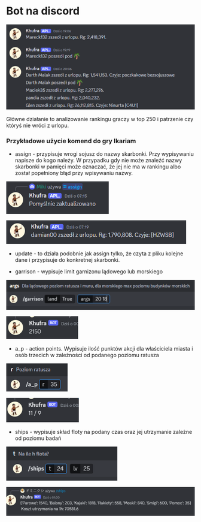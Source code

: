 # Bot na discord

![](img/image.png)

Główne działanie to analizowanie rankingu graczy w top 250 i patrzenie czy któryś nie wróci z urlopu.

### Przykładowe użycie komend do gry Ikariam

- assign - przypisuje wrogi sojusz do nazwy skarbonki. Przy wypisywaniu napisze do kogo należy. W przypadku gdy nie może znaleźć nazwy skarbonki w pamięci może oznaczać, że jej nie ma w rankingu albo został popełniony błąd przy wpisywaniu nazwy.

![](img/image3.png)

![](img/image2.png)

- update - to działa podobnie jak assign tylko, że czyta z pliku kolejne dane i przypisuje do konkretnej skarbonki.

- garrison - wypisuje limit garnizonu lądowego lub morskiego

![](img/image9.png)

![](img/image10.png)

- a_p - action points. Wypisuje ilość punktów akcji dla właściciela miasta i osób trzecich w zaleźności od podanego poziomu ratusza

![](img/image11.png)

![](img/image12.png)

- ships - wypisuje skład floty na podany czas oraz jej utrzymanie zależne od poziomu badań

![](img/image13.png)

![](img/image14.png)
